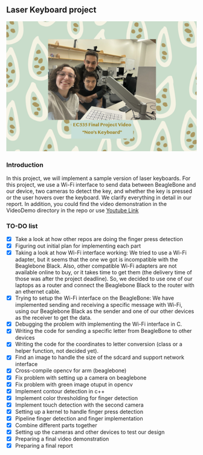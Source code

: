 ## Laser Keyboard project 
![Members](https://github.com/beste-oztop/ec535-project/blob/main/private/cover.png)
### Introduction
In this project, we will implement a sample version of laser keyboards. For this project, we use a Wi-Fi interface to send data between BeagleBone and our device, two cameras to detect the key, and whether the key is pressed or the user hovers over the keyboard. We clarify everything in detail in our report.
In addition, you could find the video demonstration in the VideoDemo directory in the repo or use [Youtube Link](https://www.youtube.com/watch?v=6opqM818R8w)

### TO-DO list

- [x] Take a look at how other repos are doing the finger press detection
- [x] Figuring out initial plan for implementing each part
- [X] Taking a look at how Wi-Fi interface working: We tried to use a Wi-Fi adapter, but it seems that the one we got is incompatible with the Beaglebone Black. Also, other compatible Wi-Fi adapters are not available online to buy, or it takes time to get them (the delivery time of those was after the project deadline). So, we decided to use one of our laptops as a router and connect the Beaglebone Black to the router with an ethernet cable.
- [X] Trying to setup the Wi-Fi interface on the BeagleBone: We have implemented sending and receiving a specific message with Wi-Fi, using our Beaglebone Black as the sender and one of our other devices as the receiver to get the data.
- [x] Debugging the problem with implementing the Wi-Fi interface in C.
- [x] Writing the code for sending a specific letter from BeagleBone to other devices
- [x] Writing the code for the coordinates to letter conversion (class or a helper function, not decided yet). 
- [x] Find an image to handle the size of the sdcard and support network interface
- [x] Cross-compile opencv for arm (beaglebone) 
- [x] Fix problem with setting up a camera on beaglebone
- [x] Fix problem with green image otuput in opencv
- [x] Implement contour detection in c++
- [x] Implement color thresholding for finger detection
- [x] Implement touch detection with the second camera
- [x] Setting up a kernel to handle finger press detection
- [x] Pipeline finger detection and finger implementation
- [x] Combine different parts together
- [x] Setting up the cameras and other devices to test our design
- [x] Preparing a final video demonstration
- [x] Preparing a final report
